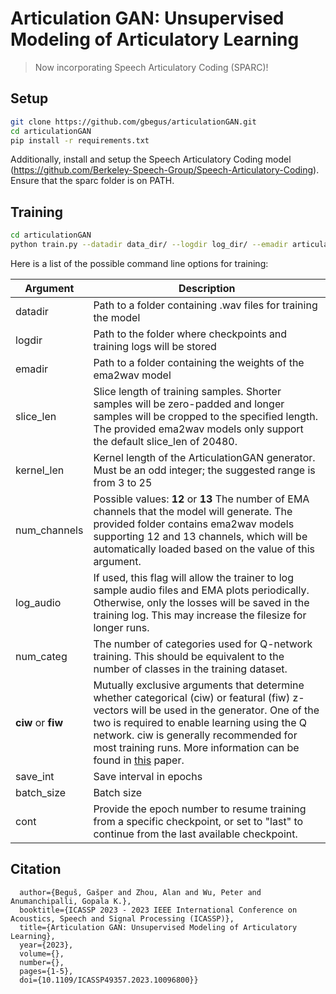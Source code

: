 # Articulation GAN: Unsupervised Modeling of Articulatory Learning
> Now incorporating Speech Articulatory Coding (SPARC)!

## Setup
```bash
git clone https://github.com/gbegus/articulationGAN.git
cd articulationGAN
pip install -r requirements.txt
```
Additionally, install and setup the Speech Articulatory Coding model (https://github.com/Berkeley-Speech-Group/Speech-Articulatory-Coding). Ensure that the sparc folder is on PATH.
## Training
```bash
cd articulationGAN
python train.py --datadir data_dir/ --logdir log_dir/ --emadir articulatory_weights/ --ciw
```
Here is a list of the possible command line options for training:

| Argument | Description |
| -------- | ---------- |
|datadir | Path to a folder containing .wav files for training the model |
|logdir | Path to the folder where checkpoints and training logs will be stored |
|emadir | Path to a folder containing the weights of the ema2wav model |
|slice_len | Slice length of training samples. Shorter samples will be zero-padded and longer samples will be cropped to the specified length. The provided ema2wav models only support the default slice_len of 20480.|
|kernel_len| Kernel length of the ArticulationGAN generator. Must be an odd integer; the suggested range is from 3 to 25|
|num_channels | Possible values: **12** or **13** The number of EMA channels that the model will generate. The provided folder contains ema2wav models supporting 12 and 13 channels, which will be automatically loaded based on the value of this argument.
|log_audio | If used, this flag will allow the trainer to log sample audio files and EMA plots periodically. Otherwise, only the losses will be saved in the training log. This may increase the filesize for longer runs. |
|num_categ | The number of categories used for Q-network training. This should be equivalent to the number of classes in the training dataset.|
|**ciw** or **fiw**| Mutually exclusive arguments that determine whether categorical (ciw) or featural (fiw) z-vectors will be used in the generator. One of the two is required to enable learning using the Q network. ciw is generally recommended for most training runs. More information can be found in [this](https://www.sciencedirect.com/science/article/pii/S0893608021001052?via%3Dihub#b28) paper.
|save_int| Save interval in epochs|
|batch_size| Batch size| 
|cont| Provide the epoch number to resume training from a specific checkpoint, or set to "last" to continue from the last available checkpoint.|

## Citation

```@INPROCEEDINGS{10096800,
  author={Beguš, Gašper and Zhou, Alan and Wu, Peter and Anumanchipalli, Gopala K.},
  booktitle={ICASSP 2023 - 2023 IEEE International Conference on Acoustics, Speech and Signal Processing (ICASSP)}, 
  title={Articulation GAN: Unsupervised Modeling of Articulatory Learning}, 
  year={2023},
  volume={},
  number={},
  pages={1-5},
  doi={10.1109/ICASSP49357.2023.10096800}}
```

